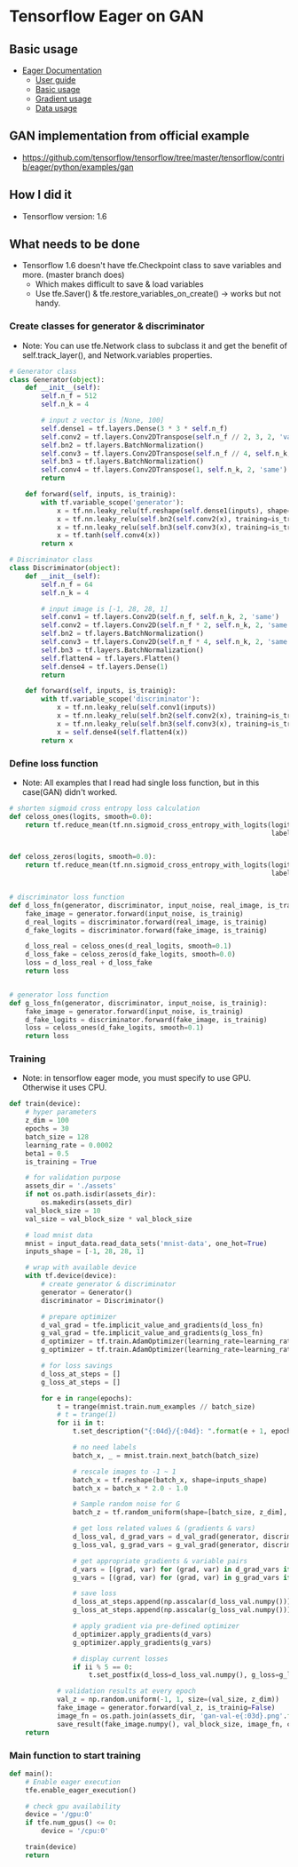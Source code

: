 # Tensorflow Eager on GAN

## Basic usage
* [Eager Documentation](https://github.com/tensorflow/tensorflow/tree/master/tensorflow/contrib/eager)
    * [User guide](https://github.com/tensorflow/tensorflow/blob/master/tensorflow/contrib/eager/python/g3doc/guide.md)
    * [Basic usage](https://github.com/tensorflow/tensorflow/blob/master/tensorflow/contrib/eager/python/examples/notebooks/1_basics.ipynb)
    * [Gradient usage](https://github.com/tensorflow/tensorflow/blob/master/tensorflow/contrib/eager/python/examples/notebooks/2_gradients.ipynb)
    * [Data usage](https://github.com/tensorflow/tensorflow/blob/master/tensorflow/contrib/eager/python/examples/notebooks/3_datasets.ipynb)

## GAN implementation from official example
* https://github.com/tensorflow/tensorflow/tree/master/tensorflow/contrib/eager/python/examples/gan

## How I did it
* Tensorflow version: 1.6

## What needs to be done
* Tensorflow 1.6 doesn't have tfe.Checkpoint class to save variables and more. (master branch does)
    * Which makes difficult to save & load variables
    * Use tfe.Saver() & tfe.restore_variables_on_create() -> works but not handy.

### Create classes for generator & discriminator
* Note: You can use tfe.Network class to subclass it and get the benefit of self.track_layer(), and Network.variables properties.
```python
# Generator class
class Generator(object):
    def __init__(self):
        self.n_f = 512
        self.n_k = 4

        # input z vector is [None, 100]
        self.dense1 = tf.layers.Dense(3 * 3 * self.n_f)
        self.conv2 = tf.layers.Conv2DTranspose(self.n_f // 2, 3, 2, 'valid')
        self.bn2 = tf.layers.BatchNormalization()
        self.conv3 = tf.layers.Conv2DTranspose(self.n_f // 4, self.n_k, 2, 'same')
        self.bn3 = tf.layers.BatchNormalization()
        self.conv4 = tf.layers.Conv2DTranspose(1, self.n_k, 2, 'same')
        return

    def forward(self, inputs, is_trainig):
        with tf.variable_scope('generator'):
            x = tf.nn.leaky_relu(tf.reshape(self.dense1(inputs), shape=[-1, 3, 3, self.n_f]))
            x = tf.nn.leaky_relu(self.bn2(self.conv2(x), training=is_trainig))
            x = tf.nn.leaky_relu(self.bn3(self.conv3(x), training=is_trainig))
            x = tf.tanh(self.conv4(x))
        return x

# Discriminator class
class Discriminator(object):
    def __init__(self):
        self.n_f = 64
        self.n_k = 4

        # input image is [-1, 28, 28, 1]
        self.conv1 = tf.layers.Conv2D(self.n_f, self.n_k, 2, 'same')
        self.conv2 = tf.layers.Conv2D(self.n_f * 2, self.n_k, 2, 'same')
        self.bn2 = tf.layers.BatchNormalization()
        self.conv3 = tf.layers.Conv2D(self.n_f * 4, self.n_k, 2, 'same')
        self.bn3 = tf.layers.BatchNormalization()
        self.flatten4 = tf.layers.Flatten()
        self.dense4 = tf.layers.Dense(1)
        return

    def forward(self, inputs, is_trainig):
        with tf.variable_scope('discriminator'):
            x = tf.nn.leaky_relu(self.conv1(inputs))
            x = tf.nn.leaky_relu(self.bn2(self.conv2(x), training=is_trainig))
            x = tf.nn.leaky_relu(self.bn3(self.conv3(x), training=is_trainig))
            x = self.dense4(self.flatten4(x))
        return x

```

### Define loss function
* Note: All examples that I read had single loss function, but in this case(GAN) didn't worked. 
```python
# shorten sigmoid cross entropy loss calculation
def celoss_ones(logits, smooth=0.0):
    return tf.reduce_mean(tf.nn.sigmoid_cross_entropy_with_logits(logits=logits,
                                                                  labels=tf.ones_like(logits)*(1.0 - smooth)))


def celoss_zeros(logits, smooth=0.0):
    return tf.reduce_mean(tf.nn.sigmoid_cross_entropy_with_logits(logits=logits,
                                                                  labels=tf.zeros_like(logits)*(1.0 - smooth)))


# discriminator loss function
def d_loss_fn(generator, discriminator, input_noise, real_image, is_trainig):
    fake_image = generator.forward(input_noise, is_trainig)
    d_real_logits = discriminator.forward(real_image, is_trainig)
    d_fake_logits = discriminator.forward(fake_image, is_trainig)

    d_loss_real = celoss_ones(d_real_logits, smooth=0.1)
    d_loss_fake = celoss_zeros(d_fake_logits, smooth=0.0)
    loss = d_loss_real + d_loss_fake
    return loss


# generator loss function
def g_loss_fn(generator, discriminator, input_noise, is_trainig):
    fake_image = generator.forward(input_noise, is_trainig)
    d_fake_logits = discriminator.forward(fake_image, is_trainig)
    loss = celoss_ones(d_fake_logits, smooth=0.1)
    return loss
```

### Training
* Note: in tensorflow eager mode, you must specify to use GPU. Otherwise it uses CPU. 
```python
def train(device):
    # hyper parameters
    z_dim = 100
    epochs = 30
    batch_size = 128
    learning_rate = 0.0002
    beta1 = 0.5
    is_training = True

    # for validation purpose
    assets_dir = './assets'
    if not os.path.isdir(assets_dir):
        os.makedirs(assets_dir)
    val_block_size = 10
    val_size = val_block_size * val_block_size

    # load mnist data
    mnist = input_data.read_data_sets('mnist-data', one_hot=True)
    inputs_shape = [-1, 28, 28, 1]

    # wrap with available device
    with tf.device(device):
        # create generator & discriminator
        generator = Generator()
        discriminator = Discriminator()

        # prepare optimizer
        d_val_grad = tfe.implicit_value_and_gradients(d_loss_fn)
        g_val_grad = tfe.implicit_value_and_gradients(g_loss_fn)
        d_optimizer = tf.train.AdamOptimizer(learning_rate=learning_rate, beta1=beta1)
        g_optimizer = tf.train.AdamOptimizer(learning_rate=learning_rate, beta1=beta1)

        # for loss savings
        d_loss_at_steps = []
        g_loss_at_steps = []

        for e in range(epochs):
            t = trange(mnist.train.num_examples // batch_size)
            # t = trange(1)
            for ii in t:
                t.set_description("{:04d}/{:04d}: ".format(e + 1, epochs))

                # no need labels
                batch_x, _ = mnist.train.next_batch(batch_size)

                # rescale images to -1 ~ 1
                batch_x = tf.reshape(batch_x, shape=inputs_shape)
                batch_x = batch_x * 2.0 - 1.0

                # Sample random noise for G
                batch_z = tf.random_uniform(shape=[batch_size, z_dim], minval=-1., maxval=1.)

                # get loss related values & (gradients & vars)
                d_loss_val, d_grad_vars = d_val_grad(generator, discriminator, batch_z, batch_x, is_training)
                g_loss_val, g_grad_vars = g_val_grad(generator, discriminator, batch_z, is_training)

                # get appropriate gradients & variable pairs
                d_vars = [(grad, var) for (grad, var) in d_grad_vars if var.name.startswith('discriminator')]
                g_vars = [(grad, var) for (grad, var) in g_grad_vars if var.name.startswith('generator')]

                # save loss
                d_loss_at_steps.append(np.asscalar(d_loss_val.numpy()))
                g_loss_at_steps.append(np.asscalar(g_loss_val.numpy()))

                # apply gradient via pre-defined optimizer
                d_optimizer.apply_gradients(d_vars)
                g_optimizer.apply_gradients(g_vars)

                # display current losses
                if ii % 5 == 0:
                    t.set_postfix(d_loss=d_loss_val.numpy(), g_loss=g_loss_val.numpy())

            # validation results at every epoch
            val_z = np.random.uniform(-1, 1, size=(val_size, z_dim))
            fake_image = generator.forward(val_z, is_trainig=False)
            image_fn = os.path.join(assets_dir, 'gan-val-e{:03d}.png'.format(e + 1))
            save_result(fake_image.numpy(), val_block_size, image_fn, color_mode='L')
    return
```

### Main function to start training
```python
def main():
    # Enable eager execution
    tfe.enable_eager_execution()

    # check gpu availability
    device = '/gpu:0'
    if tfe.num_gpus() <= 0:
        device = '/cpu:0'

    train(device)
    return
```